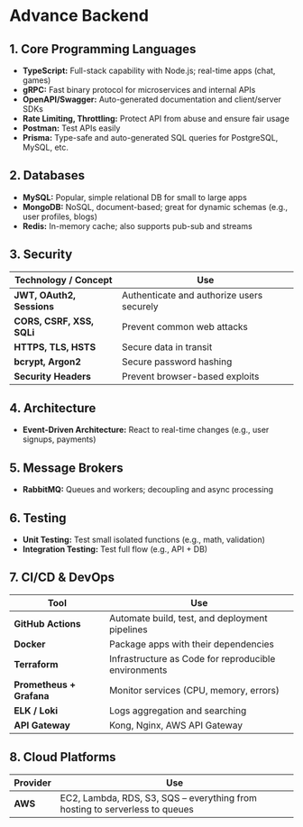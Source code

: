 # Advance Backend
## 1. Core Programming Languages

- **TypeScript:** Full-stack capability with Node.js; real-time apps (chat, games)
- **gRPC:** Fast binary protocol for microservices and internal APIs
- **OpenAPI/Swagger:** Auto-generated documentation and client/server SDKs
- **Rate Limiting, Throttling:** Protect API from abuse and ensure fair usage
- **Postman:** Test APIs easily
- **Prisma:** Type-safe and auto-generated SQL queries for PostgreSQL, MySQL, etc.
## 2. Databases

- **MySQL:** Popular, simple relational DB for small to large apps
- **MongoDB:** NoSQL, document-based; great for dynamic schemas (e.g., user profiles, blogs)
- **Redis:** In-memory cache; also supports pub-sub and streams

## 3. Security

| Technology / Concept      | Use                                       |
| ------------------------- | ----------------------------------------- |
| **JWT, OAuth2, Sessions** | Authenticate and authorize users securely |
| **CORS, CSRF, XSS, SQLi** | Prevent common web attacks                |
| **HTTPS, TLS, HSTS**      | Secure data in transit                    |
| **bcrypt, Argon2**        | Secure password hashing                   |
| **Security Headers**      | Prevent browser-based exploits            |

## 4. Architecture

- **Event-Driven Architecture:** React to real-time changes (e.g., user signups, payments)

## 5. Message Brokers

- **RabbitMQ:** Queues and workers; decoupling and async processing

## 6. Testing

- **Unit Testing:** Test small isolated functions (e.g., math, validation)
- **Integration Testing:** Test full flow (e.g., API + DB)

## 7. CI/CD & DevOps

| Tool                                     | Use                                                  |
| ---------------------------------------- | ---------------------------------------------------- |
| **GitHub Actions** | Automate build, test, and deployment pipelines       |
| **Docker**                               | Package apps with their dependencies                 |
| **Terraform**                            | Infrastructure as Code for reproducible environments |
| **Prometheus + Grafana**                 | Monitor services (CPU, memory, errors)               |
| **ELK / Loki**                           | Logs aggregation and searching                       |
| **API Gateway**                          | Kong, Nginx, AWS API Gateway                         | 

## 8. Cloud Platforms

| Provider  | Use                                                                         |
| --------- | --------------------------------------------------------------------------- |
| **AWS**   | EC2, Lambda, RDS, S3, SQS – everything from hosting to serverless to queues |
